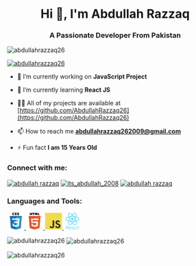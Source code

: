 <h1 align="center">Hi 👋, I'm Abdullah Razzaq</h1>
<h3 align="center">A Passionate Developer From Pakistan</h3>

<p align="left"> <img src="https://komarev.com/ghpvc/?username=abdullahrazzaq26&label=Profile%20views&color=0e75b6&style=flat" alt="abdullahrazzaq26" /> </p>

<p align="left"> <a href="https://github.com/ryo-ma/github-profile-trophy"><img src="https://github-profile-trophy.vercel.app/?username=abdullahrazzaq26" alt="abdullahrazzaq26" /></a> </p>

- 🔭 I’m currently working on **JavaScript Project**

- 🌱 I’m currently learning **React JS**

- 👨‍💻 All of my projects are available at [https://github.com/AbdullahRazzaq26](https://github.com/AbdullahRazzaq26)

- 📫 How to reach me **abdullahrazzaq262009@gmail.com**

- ⚡ Fun fact **I am 15 Years Old**

<h3 align="left">Connect with me:</h3>
<p align="left">
<a href="https://fb.com/abdullah razzaq" target="blank"><img align="center" src="https://raw.githubusercontent.com/rahuldkjain/github-profile-readme-generator/master/src/images/icons/Social/facebook.svg" alt="abdullah razzaq" height="30" width="40" /></a>
<a href="https://instagram.com/its_abdullah_2008" target="blank"><img align="center" src="https://raw.githubusercontent.com/rahuldkjain/github-profile-readme-generator/master/src/images/icons/Social/instagram.svg" alt="its_abdullah_2008" height="30" width="40" /></a>
<a href="https://www.behance.net/abdullah razzaq" target="blank"><img align="center" src="https://raw.githubusercontent.com/rahuldkjain/github-profile-readme-generator/master/src/images/icons/Social/behance.svg" alt="abdullah razzaq" height="30" width="40" /></a>
</p>

<h3 align="left">Languages and Tools:</h3>
<p align="left"> <a href="https://www.w3schools.com/css/" target="_blank" rel="noreferrer"> <img src="https://raw.githubusercontent.com/devicons/devicon/master/icons/css3/css3-original-wordmark.svg" alt="css3" width="40" height="40"/> </a> <a href="https://www.w3.org/html/" target="_blank" rel="noreferrer"> <img src="https://raw.githubusercontent.com/devicons/devicon/master/icons/html5/html5-original-wordmark.svg" alt="html5" width="40" height="40"/> </a> <a href="https://developer.mozilla.org/en-US/docs/Web/JavaScript" target="_blank" rel="noreferrer"> <img src="https://raw.githubusercontent.com/devicons/devicon/master/icons/javascript/javascript-original.svg" alt="javascript" width="40" height="40"/> </a> <a href="https://reactjs.org/" target="_blank" rel="noreferrer"> <img src="https://raw.githubusercontent.com/devicons/devicon/master/icons/react/react-original-wordmark.svg" alt="react" width="40" height="40"/> </a> </p>

<p><img align="left" src="https://github-readme-stats.vercel.app/api/top-langs?username=abdullahrazzaq26&show_icons=true&locale=en&layout=compact" alt="abdullahrazzaq26" /></p>

<p>&nbsp;<img align="center" src="https://github-readme-stats.vercel.app/api?username=abdullahrazzaq26&show_icons=true&locale=en" alt="abdullahrazzaq26" /></p>

<p><img align="center" src="https://github-readme-streak-stats.herokuapp.com/?user=abdullahrazzaq26&" alt="abdullahrazzaq26" /></p>
